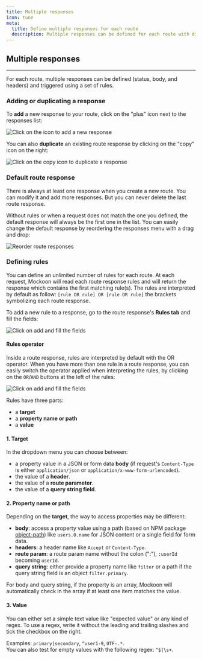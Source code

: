 ```yaml
---
title: Multiple responses
icon: tune
meta:
  title: Define multiple responses for each route
  description: Multiple responses can be defined for each route with different body, headers and status. They are triggered with rules
---
```


## Multiple responses

---

For each route, multiple responses can be defined (status, body, and headers) and triggered using a set of rules.

### Adding or duplicating a response

To **add** a new response to your route, click on the "plus" icon next to the responses list:

![Click on the icon to add a new response](/images/docs/add-route-response.png)

You can also **duplicate** an existing route response by clicking on the "copy" icon on the right:

![Click on the copy icon to duplicate a response](/images/docs/duplicate-route-response.png)

### Default route response

There is always at least one response when you create a new route. You can modify it and add more responses. But you can never delete the last route response.

Without rules or when a request does not match the one you defined, the default response will always be the first one in the list. You can easily change the default response by reordering the responses menu with a drag and drop:

![Reorder route responses](/images/docs/reorder-responses.png)


### Defining rules

You can define an unlimited number of rules for each route. At each request, Mockoon will read each route response rules and will return the response which contains the first matching rule(s). The rules are interpreted by default as follow: `[rule OR rule] OR [rule OR rule]` the brackets symbolizing each route response.

To add a new rule to a response, go to the route response's **Rules tab** and fill the fields:

![Click on add and fill the fields](/images/docs/add-route-response-rule.png)

#### Rules operator

Inside a route response, rules are interpreted by default with the OR operator. When you have more than one rule in a route response, you can easily switch the operator applied when interpreting the rules, by clicking on the `OR`/`AND` buttons at the left of the rules:

![Click on add and fill the fields](/images/docs/route-response-rules-operator.png)

Rules have three parts:

- a **target**
- a **property name or path**
- a **value**

#### 1. Target

In the dropdown menu you can choose between:

- a property value in a JSON or form data **body** (if request's `Content-Type` is either `application/json` or `application/x-www-form-urlencoded`).
- the value of a **header**.
- the value of a **route parameter**.
- the value of a **query string field**.

#### 2. Property name or path

Depending on the **target**, the way to access properties may be different:

- **body**: access a property value using a path (based on NPM package [object-path](https://www.npmjs.com/package/object-path)) like `users.0.name` for JSON content or a single field for form data.
- **headers**: a header name like `Accept` or `Content-Type`.
- **route param**: a route param name without the colon (":"), `:userId` becoming `userId`.
- **query string**: either provide a property name like `filter` or a path if the query string field is an object `filter.primary`.

For body and query string, if the property is an array, Mockoon will automatically check in the array if at least one item matches the value.

#### 3. Value

You can either set a simple text value like "expected value" or any kind of regex. To use a regex, write it without the leading and trailing slashes and tick the checkbox on the right.

Examples:
`primary|secondary`, `^user1-9`, `UTF-.*`.  
You can also test for empty values with the following regex: `^$|\s+`.
